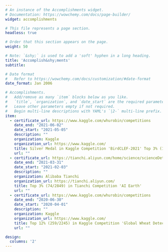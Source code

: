 ```yaml
---
# An instance of the Accomplishments widget.
# Documentation: https://wowchemy.com/docs/page-builder/
widget: accomplishments

# This file represents a page section.
headless: true

# Order that this section appears on the page.
weight: 50

# Note: `&shy;` is used to add a 'soft' hyphen in a long heading.
title: 'Accomplish&shy;ments'
subtitle:

# Date format
#   Refer to https://wowchemy.com/docs/customization/#date-format
date_format: Jan 2006

# Accomplishments.
#   Add/remove as many `item` blocks below as you like.
#   `title`, `organization`, and `date_start` are the required parameters.
#   Leave other parameters empty if not required.
#   Begin multi-line descriptions with YAML's `|2-` multi-line prefix.
item:
  - certificate_url: https://www.kaggle.com/whurobin/competitions
    date_end: "2021-06-02"
    date_start: "2021-05-05"
    description: ""
    organization: Kaggle
    organization_url: https://www.kaggle.com/
    title: Silver Medal in Kaggle Competition 'BirdCLEF-2021' Top 3% (18/848)
    url: ""
  - certificate_url: https://tianchi.aliyun.com/home/science/scienceDetail?spm=5176.12281920.0.0.73c53f74yIMgbF&userId=1095279409977
    date_end: "2021-03-31"
    date_start: "2021-02-03"
    description: ""
    organization: Alibaba Tianchi
    organization_url: https://tianchi.aliyun.com/
    title: Top 3% (74/2849) in Tianchi Competition 'AI Earth'
    url: ""
  - certificate_url: https://www.kaggle.com/whurobin/competitions
    date_end: "2020-06-30"
    date_start: "2020-04-01"
    description: ""
    organization: Kaggle
    organization_url: https://www.kaggle.com/
    title: Top 12% (259/2245) in Kaggle Competition 'Global Wheat Detection'
    url: ""

design:
  columns: '2'
---
```

